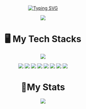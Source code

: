 # <div align="center">
<div align="center">
<a href="https://git.io/typing-svg"><img src="https://readme-typing-svg.demolab.com?font=Fira+Code&size=35&duration=3000&pause=1000&color=000000&width=435&lines=Front-End+Developer;Qund" alt="Typing SVG" /></a>
  
  <a><img src="https://hits.seeyoufarm.com/api/count/incr/badge.svg?url=https%3A%2F%2Fgithub.com%2FQund123%2Fhit-counter&count_bg=%2379C83D&title_bg=%23555555&icon=&icon_color=%23FFFFFF&title=%EB%B0%A9%EB%AC%B8%EC%9E%90+%EC%88%98&edge_flat=false"/></a>
</div>
</div>

# <div align="center">🖥️ My Tech Stacks
<div align="center">
  
  <img src="https://img.shields.io/badge/I love apple-000000?style=for-the-badge&logo=Apple&logoColor=white">
  
<img src="https://img.shields.io/badge/C-%2300599C.svg?style=for-the-badge&logo=c&logoColor=white"/></a>
<img src="https://img.shields.io/badge/python-3776AB?style=for-the-badge&logo=python&logoColor=white">
<img src="https://img.shields.io/badge/html5-E34F26?style=for-the-badge&logo=html5&logoColor=white">
<img src="https://img.shields.io/badge/css-1572B6?style=for-the-badge&logo=css3&logoColor=white">
<img src="https://img.shields.io/badge/javascript-F7DF1E?style=for-the-badge&logo=javascript&logoColor=black">
<img src="https://img.shields.io/badge/react-61DAFB?style=for-the-badge&logo=react&logoColor=black">
<img src="https://img.shields.io/badge/Photoshop-31A8FF?style=for-the-badge&logo=Adobe Photoshop&logoColor=black">
<img src="https://img.shields.io/badge/Photoshop-9999FF?style=for-the-badge&logo=Adobe Premiere Pro&logoColor=black">
  
  

</div>
</div>

# <div align="center">👏My Stats
<div align="center">
  <img src="https://github-readme-stats.vercel.app/api?username=Qund123&show_icons=true&theme=radical"/></a>
</div>
</div>
<!--. -->
